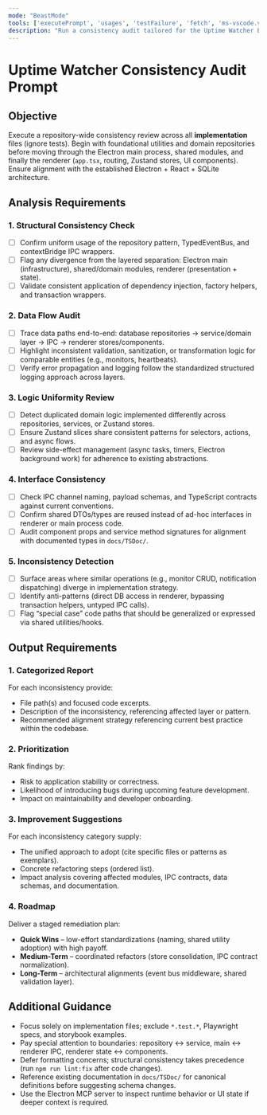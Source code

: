 ```yaml
---
mode: "BeastMode"
tools: ['executePrompt', 'usages', 'testFailure', 'fetch', 'ms-vscode.vscode-websearchforcopilot/websearch', 'todos', 'edit/createFile', 'edit/createDirectory', 'edit/editFiles', 'search/fileSearch', 'search/textSearch', 'search/listDirectory', 'search/readFile', 'search/codebase', 'runCommands/runInTerminal', 'runCommands/getTerminalOutput', 'runTasks/runTask', 'runTasks/getTaskOutput', 'vscode-mcp/get_diagnostics', 'vscode-mcp/get_references', 'vscode-mcp/get_symbol_lsp_info', 'deepwiki/ask_question']
description: "Run a consistency audit tailored for the Uptime Watcher Electron + React stack."
---
```


# Uptime Watcher Consistency Audit Prompt

## Objective

Execute a repository-wide consistency review across all **implementation** files (ignore tests). Begin with foundational utilities and domain repositories before moving through the Electron main process, shared modules, and finally the renderer (`app.tsx`, routing, Zustand stores, UI components). Ensure alignment with the established Electron + React + SQLite architecture.

## Analysis Requirements

### 1. Structural Consistency Check

- [ ] Confirm uniform usage of the repository pattern, TypedEventBus, and contextBridge IPC wrappers.
- [ ] Flag any divergence from the layered separation: Electron main (infrastructure), shared/domain modules, renderer (presentation + state).
- [ ] Validate consistent application of dependency injection, factory helpers, and transaction wrappers.

### 2. Data Flow Audit

- [ ] Trace data paths end-to-end: database repositories → service/domain layer → IPC → renderer stores/components.
- [ ] Highlight inconsistent validation, sanitization, or transformation logic for comparable entities (e.g., monitors, heartbeats).
- [ ] Verify error propagation and logging follow the standardized structured logging approach across layers.

### 3. Logic Uniformity Review

- [ ] Detect duplicated domain logic implemented differently across repositories, services, or Zustand stores.
- [ ] Ensure Zustand slices share consistent patterns for selectors, actions, and async flows.
- [ ] Review side-effect management (async tasks, timers, Electron background work) for adherence to existing abstractions.

### 4. Interface Consistency

- [ ] Check IPC channel naming, payload schemas, and TypeScript contracts against current conventions.
- [ ] Confirm shared DTOs/types are reused instead of ad-hoc interfaces in renderer or main process code.
- [ ] Audit component props and service method signatures for alignment with documented types in `docs/TSDoc/`.

### 5. Inconsistency Detection

- [ ] Surface areas where similar operations (e.g., monitor CRUD, notification dispatching) diverge in implementation strategy.
- [ ] Identify anti-patterns (direct DB access in renderer, bypassing transaction helpers, untyped IPC calls).
- [ ] Flag “special case” code paths that should be generalized or expressed via shared utilities/hooks.

## Output Requirements

### 1. Categorized Report

For each inconsistency provide:
- File path(s) and focused code excerpts.
- Description of the inconsistency, referencing affected layer or pattern.
- Recommended alignment strategy referencing current best practice within the codebase.

### 2. Prioritization

Rank findings by:
- Risk to application stability or correctness.
- Likelihood of introducing bugs during upcoming feature development.
- Impact on maintainability and developer onboarding.

### 3. Improvement Suggestions

For each inconsistency category supply:
- The unified approach to adopt (cite specific files or patterns as exemplars).
- Concrete refactoring steps (ordered list).
- Impact analysis covering affected modules, IPC contracts, data schemas, and documentation.

### 4. Roadmap

Deliver a staged remediation plan:
- **Quick Wins** – low-effort standardizations (naming, shared utility adoption) with high payoff.
- **Medium-Term** – coordinated refactors (store consolidation, IPC contract normalization).
- **Long-Term** – architectural alignments (event bus middleware, shared validation layer).

## Additional Guidance

- Focus solely on implementation files; exclude `*.test.*`, Playwright specs, and storybook examples.
- Pay special attention to boundaries: repository ↔ service, main ↔ renderer IPC, renderer state ↔ components.
- Defer formatting concerns; structural consistency takes precedence (run `npm run lint:fix` after code changes).
- Reference existing documentation in `docs/TSDoc/` for canonical definitions before suggesting schema changes.
- Use the Electron MCP server to inspect runtime behavior or UI state if deeper context is required.
